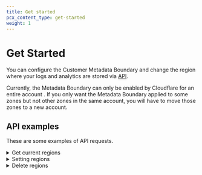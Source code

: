 ```yaml
---
title: Get started
pcx_content_type: get-started
weight: 1
---
```


# Get Started

You can configure the Customer Metadata Boundary and change the region where your logs and analytics are stored via [API](https://developers.cloudflare.com/api/operations/get-accounts-account_identifier-logs-control-cmb-config).

Currently, the Metadata Boundary can only be enabled by Cloudflare for an entire account . If you only want the Metadata Boundary applied to some zones but not other zones in the same account, you will have to move those zones to a new account.

## API examples

These are some examples of API requests. 

<details>
<summary>Get current regions</summary>
<div>

Here is an example request using cURL to get current regions (if any):

```bash
curl -s -D "/dev/stderr" https://api.cloudflare.com/client/v4/accounts/<ACCOUNT_ID>/logs/control/cmb/config -X GET \
-H "X-Auth-Email: <EMAIL>" \
-H "X-Auth-Key: <KEY>" \
| jq '.'
```

</div>
</details>

<details>
<summary>Setting regions</summary>
<div>

Here is an example request using cURL to set regions:

```bash
curl -s -D "/dev/stderr" https://api.cloudflare.com/client/v4/accounts/<ACCOUNT_ID>/logs/control/cmb/config -X POST -d '
{
    "regions": "eu"
}
' \
-H "X-Auth-Email: <EMAIL>" \
-H "X-Auth-Key: <KEY>" \
| jq '.'

```

This will overwrite any previous regions.
Change will be in effect after several minutes.

</div>
</details>

<details>
<summary>Delete regions</summary>
<div>

Here is an example request using cURL to delete regions:

```json
curl -s -D "/dev/stderr" https://api.cloudflare.com/client/v4/accounts/<ACCOUNT_ID>/logs/control/cmb/config -X DELETE \
-H "X-Auth-Email: <EMAIL>" \
-H "X-Auth-Key: <KEY>" \
| jq '.'
```

</div>
</details>
